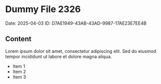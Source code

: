 # Dummy File 2326

Date: 2025-04-03
ID: D7AE1949-43AB-43AD-9987-17AE23E7EE4B

## Content

Lorem ipsum dolor sit amet, consectetur adipiscing elit.
Sed do eiusmod tempor incididunt ut labore et dolore magna aliqua.

* Item 1
* Item 2
* Item 3
